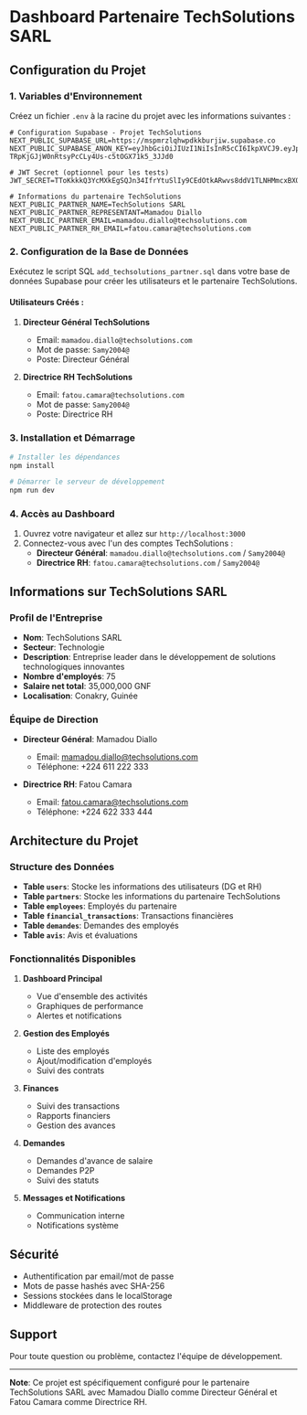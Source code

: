 # Dashboard Partenaire TechSolutions SARL

## Configuration du Projet

### 1. Variables d'Environnement

Créez un fichier `.env` à la racine du projet avec les informations suivantes :

```env
# Configuration Supabase - Projet TechSolutions
NEXT_PUBLIC_SUPABASE_URL=https://mspmrzlqhwpdkkburjiw.supabase.co
NEXT_PUBLIC_SUPABASE_ANON_KEY=eyJhbGciOiJIUzI1NiIsInR5cCI6IkpXVCJ9.eyJpc3MiOiJzdXBhYmFzZSIsInJlZiI6Im1zcG1yemxxaHdwZGtrYnVyaml3Iiwicm9sZSI6ImFub24iLCJpYXQiOjE3NTA3ODcyNTgsImV4cCI6MjA2NjM2MzI1OH0.zr-TRpKjGJjW0nRtsyPcCLy4Us-c5tOGX71k5_3JJd0

# JWT Secret (optionnel pour les tests)
JWT_SECRET=TToKkkkQ3YcMXkEgSQJn34IfrYtuSlIy9CEdOtkARwvs8ddV1TLNHMmcxBXOMJ4sLZ6lXw8AJLDtgDrdHtvYOA

# Informations du partenaire TechSolutions
NEXT_PUBLIC_PARTNER_NAME=TechSolutions SARL
NEXT_PUBLIC_PARTNER_REPRESENTANT=Mamadou Diallo
NEXT_PUBLIC_PARTNER_EMAIL=mamadou.diallo@techsolutions.com
NEXT_PUBLIC_PARTNER_RH_EMAIL=fatou.camara@techsolutions.com
```

### 2. Configuration de la Base de Données

Exécutez le script SQL `add_techsolutions_partner.sql` dans votre base de données Supabase pour créer les utilisateurs et le partenaire TechSolutions.

#### Utilisateurs Créés :

1. **Directeur Général TechSolutions**
   - Email: `mamadou.diallo@techsolutions.com`
   - Mot de passe: `Samy2004@`
   - Poste: Directeur Général

2. **Directrice RH TechSolutions**
   - Email: `fatou.camara@techsolutions.com`
   - Mot de passe: `Samy2004@`
   - Poste: Directrice RH

### 3. Installation et Démarrage

```bash
# Installer les dépendances
npm install

# Démarrer le serveur de développement
npm run dev
```

### 4. Accès au Dashboard

1. Ouvrez votre navigateur et allez sur `http://localhost:3000`
2. Connectez-vous avec l'un des comptes TechSolutions :
   - **Directeur Général**: `mamadou.diallo@techsolutions.com` / `Samy2004@`
   - **Directrice RH**: `fatou.camara@techsolutions.com` / `Samy2004@`

## Informations sur TechSolutions SARL

### Profil de l'Entreprise
- **Nom**: TechSolutions SARL
- **Secteur**: Technologie
- **Description**: Entreprise leader dans le développement de solutions technologiques innovantes
- **Nombre d'employés**: 75
- **Salaire net total**: 35,000,000 GNF
- **Localisation**: Conakry, Guinée

### Équipe de Direction
- **Directeur Général**: Mamadou Diallo
  - Email: mamadou.diallo@techsolutions.com
  - Téléphone: +224 611 222 333

- **Directrice RH**: Fatou Camara
  - Email: fatou.camara@techsolutions.com
  - Téléphone: +224 622 333 444

## Architecture du Projet

### Structure des Données

- **Table `users`**: Stocke les informations des utilisateurs (DG et RH)
- **Table `partners`**: Stocke les informations du partenaire TechSolutions
- **Table `employees`**: Employés du partenaire
- **Table `financial_transactions`**: Transactions financières
- **Table `demandes`**: Demandes des employés
- **Table `avis`**: Avis et évaluations

### Fonctionnalités Disponibles

1. **Dashboard Principal**
   - Vue d'ensemble des activités
   - Graphiques de performance
   - Alertes et notifications

2. **Gestion des Employés**
   - Liste des employés
   - Ajout/modification d'employés
   - Suivi des contrats

3. **Finances**
   - Suivi des transactions
   - Rapports financiers
   - Gestion des avances

4. **Demandes**
   - Demandes d'avance de salaire
   - Demandes P2P
   - Suivi des statuts

5. **Messages et Notifications**
   - Communication interne
   - Notifications système

## Sécurité

- Authentification par email/mot de passe
- Mots de passe hashés avec SHA-256
- Sessions stockées dans le localStorage
- Middleware de protection des routes

## Support

Pour toute question ou problème, contactez l'équipe de développement.

---

**Note**: Ce projet est spécifiquement configuré pour le partenaire TechSolutions SARL avec Mamadou Diallo comme Directeur Général et Fatou Camara comme Directrice RH. 